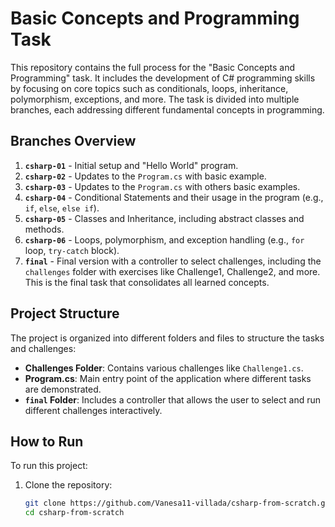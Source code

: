 # Basic Concepts and Programming Task

This repository contains the full process for the "Basic Concepts and Programming" task. It includes the development of C# programming skills by focusing on core topics such as conditionals, loops, inheritance, polymorphism, exceptions, and more. The task is divided into multiple branches, each addressing different fundamental concepts in programming.

## Branches Overview

1. **`csharp-01`** - Initial setup and "Hello World" program.
2. **`csharp-02`** - Updates to the `Program.cs` with basic example.
3. **`csharp-03`** - Updates to the `Program.cs` with others basic examples.
4. **`csharp-04`** - Conditional Statements and their usage in the program (e.g., `if`, `else`, `else if`).
5. **`csharp-05`** - Classes and Inheritance, including abstract classes and methods.
6. **`csharp-06`** - Loops, polymorphism, and exception handling (e.g., `for` loop, `try-catch` block).
7. **`final`** - Final version with a controller to select challenges, including the `challenges` folder with exercises like Challenge1, Challenge2, and more. This is the final task that consolidates all learned concepts.

## Project Structure

The project is organized into different folders and files to structure the tasks and challenges:

- **Challenges Folder**: Contains various challenges like `Challenge1.cs`.
- **Program.cs**: Main entry point of the application where different tasks are demonstrated.
- **`final` Folder**: Includes a controller that allows the user to select and run different challenges interactively.

## How to Run

To run this project:

1. Clone the repository:

   ```bash
   git clone https://github.com/Vanesa11-villada/csharp-from-scratch.git
   cd csharp-from-scratch
   ```
